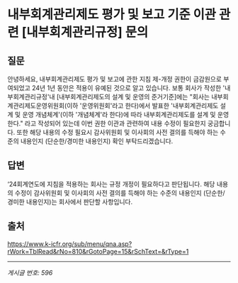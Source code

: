 # 내부회계관리제도 평가 및 보고 기준 이관 관련 [내부회계관리규정] 문의

## 질문
안녕하세요,
내부회계관리제도 평가 및 보고에 관한 지침 제-개정 권한이 금감원으로 부여되었고 24년 1년 동안은 적용이 유예된 것으로 알고 있습니다.
보통 회사가 작성한 '내부회계관리규정'내 [내부회계관리제도의 설계 및 운영의 준거기준]에는
"회사는 내부회계관리제도운영위원회(이하 '운영위원회'라고 한다)에서 발표한 '내부회계관리제도 설계 및 운영 개념체계'(이하 '개념체계'라 한다)에 따라 내부회계관리제도를 설계 및 운영한다." 라고 작성되어 있는데 이번 권한 이관과 관련하여 내용 수정이 필요한지 궁금합니다.
또한 해당 내용의 수정 필요시 감사위원회 및 이사회의 사전 결의를 득해야 하는 수준의 내용인지 (단순한/경미한 내용인지) 확인 부탁드리겠습니다.

## 답변
‘24회계연도에 지침을 적용하는 회사는 규정 개정이 필요하다고 판단됩니다.
해당 내용의 수정이 감사위원회 및 이사회의 사전 결의를 득해야 하는 수준의 내용인지 (단순한/경미한 내용인지)는 회사에서 판단할 사항입니다.

## 출처
https://www.k-icfr.org/sub/menu/qna.asp?rWork=TblRead&rNo=810&rGotoPage=15&rSchText=&rType=1

---
*게시글 번호: 596*
